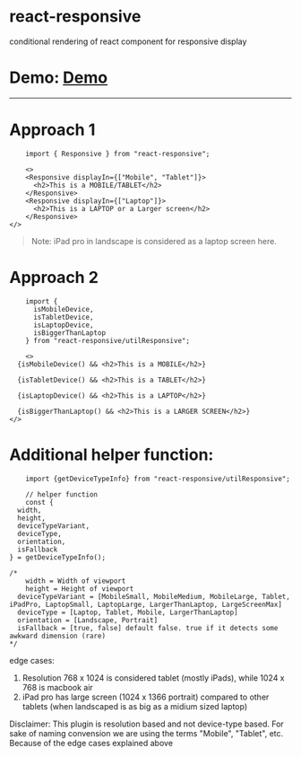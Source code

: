 # react-responsive
conditional rendering of react component for responsive display

# Demo: [Demo](https://codesandbox.io/s/goofy-mcnulty-ue7zq)

<hr/>

# Approach 1
		
		import { Responsive } from "react-responsive";

		<>
	    <Responsive displayIn={["Mobile", "Tablet"]}>
	      <h2>This is a MOBILE/TABLET</h2>
	    </Responsive>
	    <Responsive displayIn={["Laptop"]}>
	      <h2>This is a LAPTOP or a Larger screen</h2>
	    </Responsive>
    </>

> Note: iPad pro in landscape is considered as a laptop screen here.

# Approach 2

		import {
		  isMobileDevice,
		  isTabletDevice,
		  isLaptopDevice,
		  isBiggerThanLaptop
		} from "react-responsive/utilResponsive";

		<>
      {isMobileDevice() && <h2>This is a MOBILE</h2>}

      {isTabletDevice() && <h2>This is a TABLET</h2>}

      {isLaptopDevice() && <h2>This is a LAPTOP</h2>}

      {isBiggerThanLaptop() && <h2>This is a LARGER SCREEN</h2>}
    </>

# Additional helper function:

		import {getDeviceTypeInfo} from "react-responsive/utilResponsive";

		// helper function
		const {
      width,
      height,
      deviceTypeVariant, 
      deviceType,
      orientation,
      isFallback
    } = getDeviceTypeInfo();

    /*
    	width = Width of viewport
    	height = Height of viewport
      deviceTypeVariant = [MobileSmall, MobileMedium, MobileLarge, Tablet, iPadPro, LaptopSmall, LaptopLarge, LargerThanLaptop, LargeScreenMax]
      deviceType = [Laptop, Tablet, Mobile, LargerThanLaptop]
      orientation = [Landscape, Portrait]
      isFallback = [true, false] default false. true if it detects some awkward dimension (rare)
    */



edge cases: 
1. Resolution 768 x 1024 is considered tablet (mostly iPads), while 1024 x 768 is macbook air
2. iPad pro has large screen (1024 x 1366 portrait) compared to other tablets (when landscaped is as big as a midium sized laptop)

Disclaimer: This plugin is resolution based and not device-type based. For sake of naming convension we are using the terms "Mobile", "Tablet", etc. Because
of the edge cases explained above
